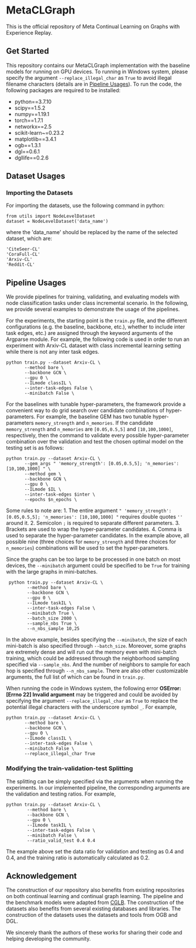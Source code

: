 # MetaCLGraph

 This is the official repository of Meta Continual Learning on Graphs with Experience Replay.

 ## Get Started
 
 This repository contains our MetaCLGraph implementation with the baseline models for running on GPU devices. To running in Windows system, please specify the argument ```--replace_illegal_char``` as ```True``` to avoid illegal filename characters (details are in <a href="#Pipeline-Usages">Pipeline Usages</a>). To run the code, the following packages are required to be installed:
 
* python==3.7.10
* scipy==1.5.2
* numpy==1.19.1
* torch==1.7.1
* networkx==2.5
* scikit-learn~=0.23.2
* matplotlib==3.4.1
* ogb==1.3.1
* dgl==0.6.1
* dgllife==0.2.6

 
 ## Dataset Usages
 
 ### Importing the Datasets
 For importing the datasets, use the following command in python:
 
 ```
 from utils import NodeLevelDataset
 dataset = NodeLevelDataset('data_name')
```
 
 where the 'data_name' should be replaced by the name of the selected dataset, which are:
 
 ```
 'CiteSeer-CL'
 'CoraFull-CL'
 'Arxiv-CL'
 'Reddit-CL'
 ```

 ## Pipeline Usages
 
 We provide pipelines for training, validating, and evaluating models with node classification tasks under class incremental scenario. In the following, we provide several examples to demonstrate the usage of the pipelines.
 
 For the experiments, the starting point is the ```train.py``` file, and the different configurations (e.g. the baseline, backbone, etc.), whether to include inter task edges, etc.) are assigned through the keyword arguments of the Argparse module. For example, the following code is used in order to run an experiment with Arxiv-CL dataset with class incremental learning setting while there is not any inter task edges.
 
 ```
 python train.py --dataset Arxiv-CL \
        --method bare \
        --backbone GCN \
        --gpu 0 \
        --ILmode classIL \
        --inter-task-edges False \
        --minibatch False \
 ```

For the baselines with tunable hyper-parameters, the framework provide a convenient way to do grid search over candidate combinations of hyper-parameters. For example, the baseline GEM has two tunable hyper-parameters ```memory_strength``` and ```n_memories```. If the candidate ```memory_strength``` and ```n_memories``` are ```[0.05,0.5,5]``` and ```[10,100,1000]```, respectively, then the command to validate every possible hyper-parameter combination over the validation and test the chosen optimal model on the testing set is as follows:
```
python train.py --dataset Arxiv-CL \
       --gem_args " 'memory_strength': [0.05,0.5,5]; 'n_memories': [10,100,1000] " \
       --method gem \
       --backbone GCN \
       --gpu 0 \
       --ILmode $IL \
       --inter-task-edges $inter \
       --epochs $n_epochs \
```
Some rules to note are: 1. The entire argument ```" 'memory_strength': [0.05,0.5,5]; 'n_memories': [10,100,1000] "``` requires double quotes ``` '' ``` around it. 2. Semicolon ```;``` is required to separate different parameters. 3. Brackets are used to wrap the hyper-parameter candidates. 4. Comma is used to separate the hyper-parameter candidates.
In the example above, all possible nine (three choices for ```memory_strength``` and three choices for ```n_memories```) combinations will be used to set the hyper-parameters.

Since the graphs can be too large to be processed in one batch on most devices, the ```--minibatch``` argument could be specified to be ```True``` for training with the large graphs in mini-batches.
```
 python train.py --dataset Arxiv-CL \
        --method bare \
        --backbone GCN \
        --gpu 0 \
        --ILmode taskIL \
        --inter-task-edges False \
        --minibatch True \
        --batch_size 2000 \
        --sample_nbs True \
        --n_nbs_sample 10,25
 ```
In the above example, besides specifying the ```--minibatch```, the size of each mini-batch is also specified through ```--batch_size```. Moreover, some graphs are extremely dense and will run out the memory even with mini-batch training, which could be addressed through the neighborhood sampling specified via ```--sample_nbs```. And the number of neighbors to sample for each hop is specified through ```--n_nbs_sample```.
There are also other customizable arguments, the full list of which can be found in ```train.py```.

When running the code in Windows system, the following error **OSError: [Errno 22] Invalid argument** may be triggered and could be avoided by specifying the argument ```--replace_illegal_char``` as ```True``` to replace the potential illegal characters with the underscore symbol ```_```. For example,
 ```
 python train.py --dataset Arxiv-CL \
        --method bare \
        --backbone GCN \
        --gpu 0 \
        --ILmode classIL \
        --inter-task-edges False \
        --minibatch False \
        --replace_illegal_char True 
 ```

### Modifying the train-validation-test Splitting

The splitting can be simply specified via the arguments when running the experiments. In our implemented pipeline, the corresponding arguments are the validation and testing ratios. For example,

```
python train.py --dataset Arxiv-CL \
        --method bare \
        --backbone GCN \
        --gpu 0 \
        --ILmode taskIL \
        --inter-task-edges False \
        --minibatch False \
        --ratio_valid_test 0.4 0.4
```

The example above set the data ratio for validation and testing as 0.4 and 0.4, and the training ratio is automatically calculated as 0.2.

 ## Acknowledgement
 The construction of our repository also benefits from existing repositories on both continual learning and continual graph learning. The pipeline and the benchmark models were adapted from [CGLB](https://github.com/QueuQ/CGLB). The construction of the datasets also benefits from several existing databases and libraries. The construction of the datasets uses the datasets and tools from OGB and DGL. 

We sincerely thank the authors of these works for sharing their code and helping developing the community.
